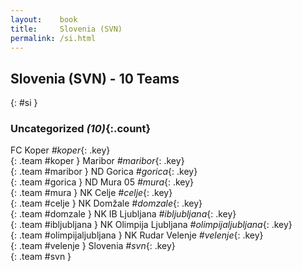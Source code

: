 ```yaml
---
layout:    book
title:     Slovenia (SVN)
permalink: /si.html
---
```


## Slovenia (SVN) - 10 Teams
{: #si }





### Uncategorized _(10)_{:.count}

FC Koper _#koper_{: .key} <br>
{: .team #koper }
Maribor _#maribor_{: .key} <br>
{: .team #maribor }
ND Gorica _#gorica_{: .key} <br>
{: .team #gorica }
ND Mura 05 _#mura_{: .key} <br>
{: .team #mura }
NK Celje _#celje_{: .key} <br>
{: .team #celje }
NK Domžale _#domzale_{: .key} <br>
{: .team #domzale }
NK IB Ljubljana _#ibljubljana_{: .key} <br>
{: .team #ibljubljana }
NK Olimpija Ljubljana _#olimpijaljubljana_{: .key} <br>
{: .team #olimpijaljubljana }
NK Rudar Velenje _#velenje_{: .key} <br>
{: .team #velenje }
Slovenia _#svn_{: .key} <br>
{: .team #svn }


 
